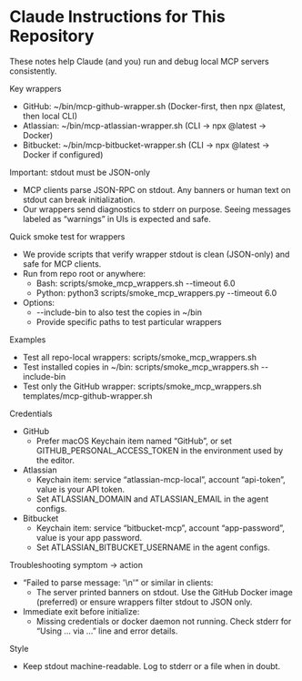# Claude Instructions for This Repository

These notes help Claude (and you) run and debug local MCP servers consistently.

Key wrappers
- GitHub: ~/bin/mcp-github-wrapper.sh (Docker-first, then npx @latest, then local CLI)
- Atlassian: ~/bin/mcp-atlassian-wrapper.sh (CLI → npx @latest → Docker)
- Bitbucket: ~/bin/mcp-bitbucket-wrapper.sh (CLI → npx @latest → Docker if configured)

Important: stdout must be JSON-only
- MCP clients parse JSON-RPC on stdout. Any banners or human text on stdout can break initialization.
- Our wrappers send diagnostics to stderr on purpose. Seeing messages labeled as “warnings” in UIs is expected and safe.

Quick smoke test for wrappers
- We provide scripts that verify wrapper stdout is clean (JSON-only) and safe for MCP clients.
- Run from repo root or anywhere:
  - Bash: scripts/smoke_mcp_wrappers.sh --timeout 6.0
  - Python: python3 scripts/smoke_mcp_wrappers.py --timeout 6.0
- Options:
  - --include-bin to also test the copies in ~/bin
  - Provide specific paths to test particular wrappers

Examples
- Test all repo-local wrappers: scripts/smoke_mcp_wrappers.sh
- Test installed copies in ~/bin: scripts/smoke_mcp_wrappers.sh --include-bin
- Test only the GitHub wrapper: scripts/smoke_mcp_wrappers.sh templates/mcp-github-wrapper.sh

Credentials
- GitHub
  - Prefer macOS Keychain item named “GitHub”, or set GITHUB_PERSONAL_ACCESS_TOKEN in the environment used by the editor.
- Atlassian
  - Keychain item: service “atlassian-mcp-local”, account “api-token”, value is your API token.
  - Set ATLASSIAN_DOMAIN and ATLASSIAN_EMAIL in the agent configs.
- Bitbucket
  - Keychain item: service “bitbucket-mcp”, account “app-password”, value is your app password.
  - Set ATLASSIAN_BITBUCKET_USERNAME in the agent configs.

Troubleshooting symptom → action
- “Failed to parse message: '\n'” or similar in clients:
  - The server printed banners on stdout. Use the GitHub Docker image (preferred) or ensure wrappers filter stdout to JSON only.
- Immediate exit before initialize:
  - Missing credentials or docker daemon not running. Check stderr for “Using … via …” line and error details.

Style
- Keep stdout machine-readable. Log to stderr or a file when in doubt.

